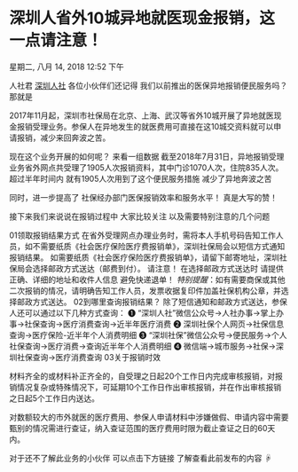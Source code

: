 # 深圳人省外10城异地就医现金报销，这一点请注意！
星期二, 八月 14, 2018
12:52 下午

人社君  [深圳人社]()
各位小伙伴们还记得
 我们以前推出的医保异地报销便民服务吗？
那就是

2017年11月起，深圳市社保局在北京、上海、武汉等省外10城开展了异地就医现金报销受理业务。参保人在异地发生的就医费用可直接在这10城交资料就可以申请报销，减少来回奔波之苦。

现在这个业务开展的如何呢？
来看一组数据
截至2018年7月31日，异地报销受理业务省外网点共受理了1905人次报销资料，其中门诊1070人次，住院835人次。
超过半年时间内
就有1905人次用到了这个便民服务措施
减少了异地奔波之苦

同时，进一步提高了
社保经办部门医保报销效率和服务水平！
真是大写的赞！

接下来我们来说说在报销过程中
大家比较关注
以及需要特别注意的几个问题

01领取报销结果方式
在省外受理网点办理业务时，需将本人手机号码告知工作人员，如不需要纸质《社会医疗保险医疗费报销单》，深圳社保局会以短信方式通知报销结果。
如需要纸质《社会医疗保险医疗费报销单》，请留下邮寄地址，深圳社保局会选择邮政方式送达（邮费到付）。
请注意！
在选择邮政方式送达时
请提供正确、详细的地址和收件人信息
避免快递退单！
*特别提醒*：如有需要商保或其他二次报销的情况，请明确告知工作人员，发票收据复印件加盖社保机构公章，并选择邮政方式送达。
02到哪里查询报销结果？
除了短信通知和邮政方式送达，参保人还可以通过以下几种方式查询：
❶ “深圳人社”微信公众号->人社办事->掌上办事->社保查询->医疗消费查询->近半年医疗消费
❷  深圳社保个人网页→社保信息查询→医疗保险-近半年个人消费明细
❸ “深圳社保”微信公众号→便民服务→个人社保查询→医疗消费→查询近半年个人消费明细
❹  微信端→城市服务→社保→深圳社保查询→医疗消费查询
03关于报销时效

材料齐全的或材料补正齐全的，自受理之日起20个工作日内完成审核报销，对报销情况复杂或特殊情况下，可延期10个工作日作出审核报销，并在作出审核报销之日起5个工作日内送达。

对数额较大的市外就医的医疗费用、参保人申请材料中涉嫌做假、申请内容中需要甄别的情况需进行查证，纳入查证范围的医疗费用时限为截止查证之日的60天内。

 对于还不了解此业务的小伙伴
可以点击下方链接
了解查看此前发布的内容
☟



